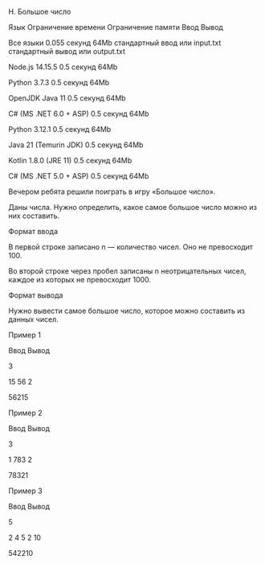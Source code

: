 H. Большое число

Язык	Ограничение времени	Ограничение памяти	Ввод	Вывод

Все языки	0.055 секунд	64Mb	стандартный ввод или input.txt	стандартный вывод или output.txt

Node.js 14.15.5	0.5 секунд	64Mb

Python 3.7.3	0.5 секунд	64Mb

OpenJDK Java 11	0.5 секунд	64Mb

C# (MS .NET 6.0 + ASP)	0.5 секунд	64Mb

Python 3.12.1	0.5 секунд	64Mb

Java 21 (Temurin JDK)	0.5 секунд	64Mb

Kotlin 1.8.0 (JRE 11)	0.5 секунд	64Mb

C# (MS .NET 5.0 + ASP)	0.5 секунд	64Mb

Вечером ребята решили поиграть в игру «Большое число».

Даны числа. Нужно определить, какое самое большое число можно из них составить.


Формат ввода

В первой строке записано n — количество чисел. Оно не превосходит 100.

Во второй строке через пробел записаны n неотрицательных чисел, каждое из которых не превосходит 1000.



Формат вывода

Нужно вывести самое большое число, которое можно составить из данных чисел.



Пример 1

Ввод	Вывод

3

15 56 2

56215

Пример 2

Ввод	Вывод

3

1 783 2

78321

Пример 3

Ввод	Вывод

5

2 4 5 2 10

542210

